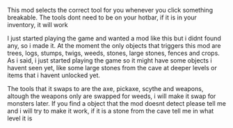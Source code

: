 This mod selects the correct tool for you whenever you click something breakable.
The tools dont need to be on your hotbar, if it is in your inventory, it will work

I just started playing the game and wanted a mod like this but i didnt found any, so i made it.
At the moment the only objects that triggers this mod are trees, logs, stumps, twigs, weeds,  stones, large stones, fences and crops.
As i said, i just started playing the game so it might have some objects i havent seen yet, like some large stones from the cave at deeper levels or items that i havent unlocked yet.

The tools that it swaps to are the axe, pickaxe, scythe and weapons, altough the weapons only are swapped for weeds, i will make it swap for monsters later.
If you find a object that the mod doesnt detect please tell me and  i will try to make it work, if it is a stone from the cave tell me in what level it is
